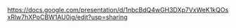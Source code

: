 https://docs.google.com/presentation/d/1nbcBdQ4wGH3DXp7VxWeK1kQOsxRlw7hXPoCBW1AU0ig/edit?usp=sharing
